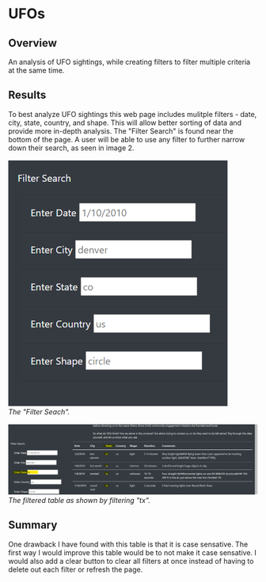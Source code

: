 # UFOs
## Overview
An analysis of UFO sightings, while creating filters to filter multiple criteria at the same time.</br>
## Results
To best analyze UFO sightings this web page includes mulitple filters - date, city, state, country, and shape. This will allow better sorting of data and provide more in-depth analysis. The "Filter Search" is found near the bottom of the page. A user will be able to use any filter to further narrow down their search, as seen in image 2.<br>
<br>
![filter_table](https://github.com/lbp12/UFOs/blob/main/static/images/filter_table.png)</br>
*The "Filter Seach".*<br>
<br>
![filtered_table](https://github.com/lbp12/UFOs/blob/main/static/images/filtered_table_1.png)</br>
*The filtered table as shown by filtering "tx".*</br>
## Summary
One drawback I have found with this table is that it is case sensative. The first way I would improve this table would be to not make it case sensative. I would also add a clear button to clear all filters at once instead of having to delete out each filter or refresh the page.
